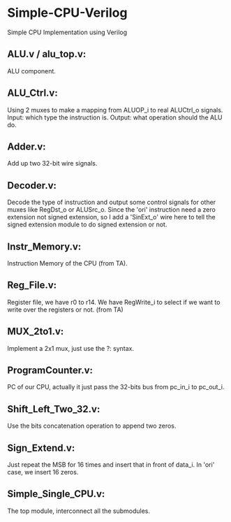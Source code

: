 # Simple-CPU-Verilog
Simple CPU Implementation using Verilog

## ALU.v / alu_top.v: 
ALU component.

## ALU_Ctrl.v: 
Using 2 muxes to make a mapping from ALUOP_i to real ALUCtrl_o signals. Input: which type the instruction is. Output: what operation should the ALU do.

## Adder.v: 
Add up two 32-bit wire signals.

## Decoder.v: 
Decode the type of instruction and output some control signals for other muxes like RegDst_o or ALUSrc_o. Since the 'ori' instruction need a zero extension not signed extension, so I add a 'SinExt_o' wire here to tell the signed extension module to do signed extension or not.

## Instr_Memory.v: 
Instruction Memory of the CPU (from TA).

## Reg_File.v: 
Register file, we have r0 to r14. We have RegWrite_i to select if we want to write over the registers or not. (from TA)

## MUX_2to1.v: 
Implement a 2x1 mux, just use the ?: syntax.

## ProgramCounter.v: 
PC of our CPU, actually it just pass the 32-bits bus from pc_in_i to pc_out_i.

## Shift_Left_Two_32.v: 
Use the bits concatenation operation to append two zeros.

## Sign_Extend.v: 
Just repeat the MSB for 16 times and insert that in front of data_i. In 'ori' case, we insert 16 zeros.

## Simple_Single_CPU.v: 
The top module, interconnect all the submodules.
